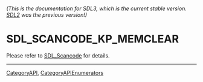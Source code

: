###### (This is the documentation for SDL3, which is the current stable version. [SDL2](https://wiki.libsdl.org/SDL2/) was the previous version!)
# SDL_SCANCODE_KP_MEMCLEAR

Please refer to [SDL_Scancode](SDL_Scancode) for details.

----
[CategoryAPI](CategoryAPI), [CategoryAPIEnumerators](CategoryAPIEnumerators)

